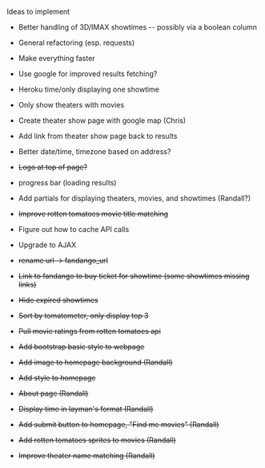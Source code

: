 Ideas to implement

- Better handling of 3D/IMAX showtimes -- possibly via a boolean column
- General refactoring (esp. requests)
- Make everything faster

- Use google for improved results fetching?
- Heroku time/only displaying one showtime
- Only show theaters with movies
- Create theater show page with google map (Chris)
- Add link from theater show page back to results
- Better date/time, timezone based on address?
- ~~Logo at top of page?~~
- progress bar (loading results)
- Add partials for displaying theaters, movies, and showtimes (Randall?)
- ~~Improve rotten tomatoes movie title matching~~
- Figure out how to cache API calls
- Upgrade to AJAX

- ~~rename url -> fandango_url~~
- ~~Link to fandango to buy ticket for showtime (some showtimes missing links)~~
- ~~Hide expired showtimes~~
- ~~Sort by tomatometer, only display top 3~~
- ~~Pull movie ratings from rotten tomatoes api~~
- ~~Add bootstrap basic style to webpage~~
- ~~Add image to homepage background (Randall)~~
- ~~Add style to homepage~~
- ~~About page (Randall)~~
- ~~Display time in layman's format (Randall)~~
- ~~Add submit button to homepage, "Find me movies" (Randall)~~
- ~~Add rotten tomatoes sprites to movies (Randall)~~
- ~~Improve theater name matching (Randall)~~
